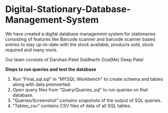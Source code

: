 # Digital-Stationary-Database-Management-System

We have created a digital database management system for stationaries consisting of features like Barcode scanner and barcode scanner based entries to stay up-to-date with the stock available, products sold, stock required and many more.

Our team consists of 
Darshan Patel
Siddharth Oza(Me)
Deep Patel

**Steps to run queries and test the database**
1. Run "Final_sql.sql" in "MYSQL Workbench" to create schema and tables along with data preinserted.
2.	Open query files from “Query/Queries_sql” to run queries on that database.
3.	“Queries/Screenshot” contains snapshots of the output of SQL queries.
4.	“Tables_csv” contains CSV files of data of all SQL tables.
